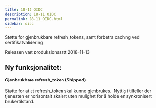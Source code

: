 ```yaml
---
title: 18-11 OIDC
description: 18-11 OIDC
permalink: 18-11_OIDC.html
sidebar: oidc
---
```



Støtte for gjenbrukbare refresh\_tokens, samt forbetra caching ved sertifikatvalidering



Releasen vart produksjonssatt 2018-11-13

## Ny funksjonalitet:


#### Gjenbrukbare refresh_token (Shipped)

Støtte for at et refresh\_token skal kunne gjenbrukes.&nbsp; Nyttig i tilfeller der tjenesten er horisontalt skalert uten mulighet for å holde en synkronisert brukertilstand.

